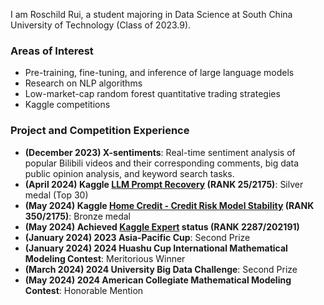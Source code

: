 I am Roschild Rui, a student majoring in Data Science at South China University of Technology (Class of 2023.9).

### Areas of Interest
- Pre-training, fine-tuning, and inference of large language models
- Research on NLP algorithms
- Low-market-cap random forest quantitative trading strategies
- Kaggle competitions

### Project and Competition Experience
- **(December 2023) X-sentiments**: Real-time sentiment analysis of popular Bilibili videos and their corresponding comments, big data public opinion analysis, and keyword search tasks.
- **(April 2024) Kaggle [LLM Prompt Recovery](https://www.kaggle.com/competitions/llm-prompt-recovery)  (RANK 25/2175)**: Silver medal (Top 30)
- **(May 2024) Kaggle [Home Credit - Credit Risk Model Stability](https://www.kaggle.com/competitions/home-credit-credit-risk-model-stability)  (RANK 350/2175)**: Bronze medal
- **(May 2024) Achieved [Kaggle Expert](https://www.kaggle.com/roschildrui) status  (RANK 2287/202191)**
- **(January 2024) 2023 Asia-Pacific Cup**: Second Prize
- **(January 2024) 2024 Huashu Cup International Mathematical Modeling Contest**: Meritorious Winner
- **(March 2024) 2024 University Big Data Challenge**: Second Prize
- **(May 2024) 2024 American Collegiate Mathematical Modeling Contest**: Honorable Mention





